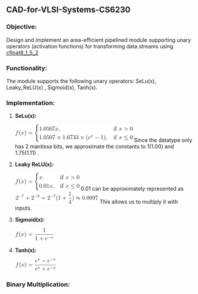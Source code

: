## CAD-for-VLSI-Systems-CS6230

### Objective:
Design and implement an area-efficient pipelined module supporting unary operators (activation functions) for transforming data streams using [cfloat8_1_5_2](https://cdn.motor1.com/pdf-files/535242876-tesla-dojo-technology.pdf)


### Functionality:
The module supports the following unary operators: SeLu(x), Leaky_ReLU(x) , Sigmoid(x),  Tanh(x).

### Implementation:
1. **SeLu(x):**

   ![Selu](imgs/selu.png)
      Since the datatype only has 2 mantissa bits, we approximate the constants to 1(1.00) and 1.75(1.11) .

2. **Leaky ReLU(x):**
   
   ![Leaky_relu](imgs/leaky.png)
      0.01 can be approximately represented as
   ![leakyval](imgs/leakyval.png)
      This allows us to multiply it with inputs.
3. **Sigmoid(x):**
   
   ![Sigmoid Formula](imgs/sigmoid.png)

4. **Tanh(x):**
   
   ![tanh](imgs/tanh.png)

### Binary Multiplication:


